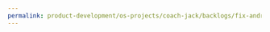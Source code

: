 ```yaml
---
permalink: product-development/os-projects/coach-jack/backlogs/fix-android-15-background-performance-issue
---
```


